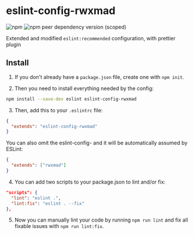 # eslint-config-rwxmad

![npm](https://img.shields.io/npm/v/eslint-config-rwxmad)
![npm peer dependency version (scoped)](https://img.shields.io/npm/dependency-version/eslint-config-rwxmad/peer/eslint)

Extended and modified `eslint:recommended` configuration, with prettier plugin

## Install

1. If you don't already have a `package.json` file, create one with `npm init`.

2. Then you need to install everything needed by the config:

```bash
npm install --save-dev eslint eslint-config-rwxmad
```

3. Then, add this to your `.eslintrc` file:

```json
{
  "extends": "eslint-config-rwxmad"
}
```

You can also omit the eslint-config- and it will be automatically assumed by ESLint:

```json
{
  "extends": ["rwxmad"]
}
```

4. You can add two scripts to your package.json to lint and/or fix:

```json
"scripts": {
  "lint": "eslint .",
  "lint:fix": "eslint . --fix"
},
```

5. Now you can manually lint your code by running `npm run lint` and fix all fixable issues with `npm run lint:fix`.
